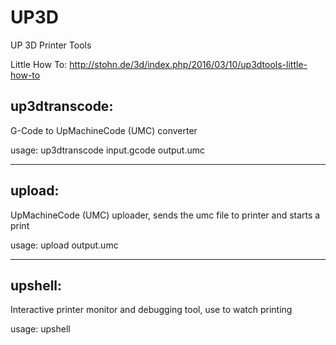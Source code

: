# UP3D
UP 3D Printer Tools

Little How To: http://stohn.de/3d/index.php/2016/03/10/up3dtools-little-how-to

## up3dtranscode: 

G-Code to UpMachineCode (UMC) converter

usage: up3dtranscode input.gcode output.umc

---

## upload: 

UpMachineCode (UMC) uploader, sends the umc file to printer and starts a print

usage: upload output.umc

---

## upshell: 

Interactive printer monitor and debugging tool, use to watch printing

usage: upshell

